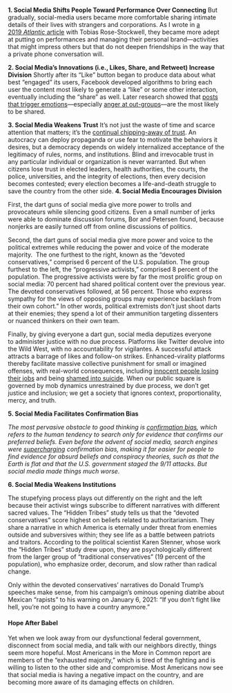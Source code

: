 
**1. Social Media Shifts People Toward Performance Over Connecting**
But gradually, social-media users became more comfortable sharing intimate details of their lives with strangers and corporations. As I wrote in [a 2019 _Atlantic_ article](https://www.theatlantic.com/magazine/archive/2019/12/social-media-democracy/600763/) with Tobias Rose-Stockwell, they became more adept at putting on performances and managing their personal brand—activities that might impress others but that do not deepen friendships in the way that a private phone conversation will.

**2. Social Media’s Innovations (i.e., Likes, Share, and Retweet) Increase Division**
Shortly after its “Like” button began to produce data about what best “engaged” its users, Facebook developed algorithms to bring each user the content most likely to generate a “like” or some other interaction, eventually including the “share” as well. Later research showed that [posts that trigger emotions](https://www.pnas.org/doi/10.1073/pnas.1618923114)––especially [anger at out-groups](https://www.pnas.org/doi/10.1073/pnas.2024292118)––are the most likely to be shared.

**3. Social Media Weakens Trust**
It’s not just the waste of time and scarce attention that matters; it’s the [continual chipping-away of trust](https://www.theatlantic.com/ideas/archive/2020/10/collapsing-levels-trust-are-devastating-america/616581/). An autocracy can deploy propaganda or use fear to motivate the behaviors it desires, but a democracy depends on widely internalized acceptance of the legitimacy of rules, norms, and institutions. Blind and irrevocable trust in any particular individual or organization is never warranted. But when citizens lose trust in elected leaders, health authorities, the courts, the police, universities, and the integrity of elections, then every decision becomes contested; every election becomes a life-and-death struggle to save the country from the other side.
**4. Social Media Encourages Division**

First, the dart guns of social media give more power to trolls and provocateurs while silencing good citizens. Even a small number of jerks were able to dominate discussion forums, Bor and Petersen found, because nonjerks are easily turned off from online discussions of politics.

Second, the dart guns of social media give more power and voice to the political extremes while reducing the power and voice of the moderate majority.  The one furthest to the right, known as the “devoted conservatives,” comprised 6 percent of the U.S. population. The group furthest to the left, the “progressive activists,” comprised 8 percent of the population. The progressive activists were by far the most prolific group on social media: 70 percent had shared political content over the previous year. The devoted conservatives followed, at 56 percent.
Those who express sympathy for the views of opposing groups may experience backlash from their own cohort.” In other words, political extremists don’t just shoot darts at their enemies; they spend a lot of their ammunition targeting dissenters or nuanced thinkers on their own team. 

Finally, by giving everyone a dart gun, social media deputizes everyone to administer justice with no due process. Platforms like Twitter devolve into the Wild West, with no accountability for vigilantes. A successful attack attracts a barrage of likes and follow-on strikes. Enhanced-virality platforms thereby facilitate massive collective punishment for small or imagined offenses, with real-world consequences, including [innocent people losing their jobs](https://www.theatlantic.com/ideas/archive/2020/06/stop-firing-innocent/613615/) and being [shamed into suicide](https://www.haaretz.com/.premium-suicide-by-facebook-shaming-1.5366184). When our public square is governed by mob dynamics unrestrained by due process, we don’t get justice and inclusion; we get a society that ignores context, proportionality, mercy, and truth.



**5. Social Media Facilitates Confirmation Bias**

_The most pervasive obstacle to good thinking is [confirmation bias](https://www.theatlantic.com/magazine/archive/2018/09/cognitive-bias/565775/), which refers to the human tendency to search only for evidence that confirms our preferred beliefs. Even before the advent of social media, search engines were [supercharging](https://core.ac.uk/download/pdf/301367349.pdf) confirmation bias, making it far easier for people to find evidence for absurd beliefs and conspiracy theories, such as that the Earth is flat and that the U.S. government staged the 9/11 attacks. But social media made things much worse._

**6. Social Media Weakens Institutions**

The stupefying process plays out differently on the right and the left because their activist wings subscribe to different narratives with different sacred values. The “Hidden Tribes” study tells us that the “devoted conservatives” score highest on beliefs related to authoritarianism. They share a narrative in which America is eternally under threat from enemies outside and subversives within; they see life as a battle between patriots and traitors. According to the political scientist Karen Stenner, whose work the “Hidden Tribes” study drew upon, they are psychologically different from the larger group of “traditional conservatives” (19 percent of the population), who emphasize order, decorum, and slow rather than radical change.

Only within the devoted conservatives’ narratives do Donald Trump’s speeches make sense, from his campaign’s ominous opening diatribe about Mexican “rapists” to his warning on January 6, 2021: “If you don’t fight like hell, you’re not going to have a country anymore.”

#### Hope After Babel
Yet when we look away from our dysfunctional federal government, disconnect from social media, and talk with our neighbors directly, things seem more hopeful. Most Americans in the More in Common report are members of the “exhausted majority,” which is tired of the fighting and is willing to listen to the other side and compromise. Most Americans now see that social media is having a negative impact on the country, and are becoming more aware of its damaging effects on children.